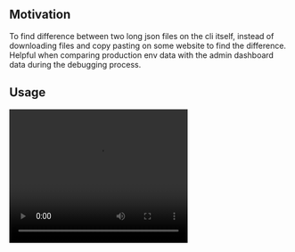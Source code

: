 ## Motivation

To find difference between two long json files on the cli itself, instead of downloading files and copy pasting on some website to find the difference. Helpful when comparing production env data with the admin dashboard data during the debugging process.

## Usage

<video width="320" height="240" controls>
    <source src="usage_videos/jdif_cli.mp4" type="video/mp4">
</video>